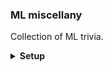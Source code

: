 ### ML miscellany

Collection of ML trivia.

<details>
  <summary><b>Setup</b></summary>

Update lab packages with:

```python
# <prelude>
import sys
!{sys.executable} -m pip install numpy matplotlib
# </prelude>
```

</details>
